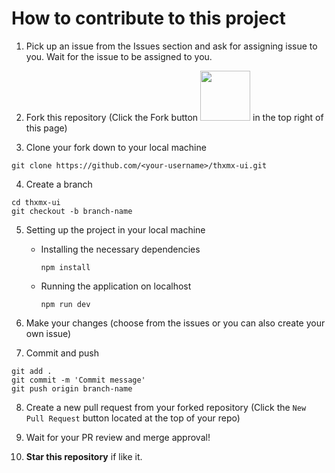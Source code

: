 # How to contribute to this project

1. Pick up an issue from the Issues section and ask for assigning issue to you. Wait for the issue to be assigned to you.

2. Fork this repository (Click the Fork button <img src="https://user-images.githubusercontent.com/96565730/195651627-e0250dc6-d6ac-4688-844a-2cf5e537affd.png" width="80"> in the top right of this page)

3. Clone your fork down to your local machine
  ```
  git clone https://github.com/<your-username>/thxmx-ui.git   
  ```

4. Create a branch
  ```
  cd thxmx-ui
  git checkout -b branch-name
  ```

5. Setting up the project in your local machine
    - Installing the necessary dependencies
        ```
        npm install
        ```

    - Running the application on localhost
        ```
        npm run dev
        ```

6. Make your changes (choose from the issues or you can also create your own issue)

7. Commit and push
  ```
  git add .
  git commit -m 'Commit message'
  git push origin branch-name
  ```
  
8. Create a new pull request from your forked repository (Click the `New Pull Request` button located at the top of your repo)

9. Wait for your PR review and merge approval!

10. **Star this repository** if like it.
